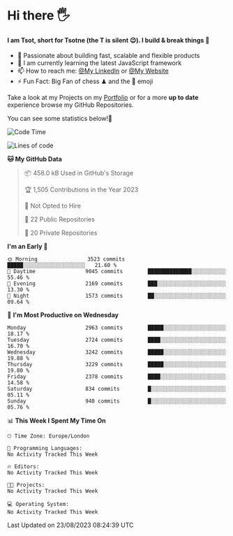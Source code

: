 # Hi there :raised_hand_with_fingers_splayed:
#### I am Tsot, short for Tsotne (the T is silent :wink:). I build & break things :space_invader:
- :telescope: Passionate about building fast, scalable and flexible products
- :seedling: I am currently learning the latest JavaScript framework 
- :mailbox: How to reach me: [@My LinkedIn](https://www.linkedin.com/in/tsotne-gvadzabia/) or [@My Website](https://tsotne.co.uk/contact)
- :zap: Fun Fact: Big Fan of chess ♟ and the 👾 emoji

Take a look at my Projects on my [Portfolio](https://tsotne.co.uk/) or for a more **up to date** experience browse my GitHub Repositories.

You can see some statistics below!:space_invader:
<!--START_SECTION:waka-->
![Code Time](http://img.shields.io/badge/Code%20Time-761%20hrs%202%20mins-blue)

![Lines of code](https://img.shields.io/badge/From%20Hello%20World%20I%27ve%20Written-7.3%20million%20lines%20of%20code-blue)

**🐱 My GitHub Data** 

> 📦 458.0 kB Used in GitHub's Storage 
 > 
> 🏆 1,505 Contributions in the Year 2023
 > 
> 🚫 Not Opted to Hire
 > 
> 📜 22 Public Repositories 
 > 
> 🔑 20 Private Repositories 
 > 
**I'm an Early 🐤** 

```text
🌞 Morning                3523 commits        █████░░░░░░░░░░░░░░░░░░░░   21.60 % 
🌆 Daytime                9045 commits        ██████████████░░░░░░░░░░░   55.46 % 
🌃 Evening                2169 commits        ███░░░░░░░░░░░░░░░░░░░░░░   13.30 % 
🌙 Night                  1573 commits        ██░░░░░░░░░░░░░░░░░░░░░░░   09.64 % 
```
📅 **I'm Most Productive on Wednesday** 

```text
Monday                   2963 commits        █████░░░░░░░░░░░░░░░░░░░░   18.17 % 
Tuesday                  2724 commits        ████░░░░░░░░░░░░░░░░░░░░░   16.70 % 
Wednesday                3242 commits        █████░░░░░░░░░░░░░░░░░░░░   19.88 % 
Thursday                 3229 commits        █████░░░░░░░░░░░░░░░░░░░░   19.80 % 
Friday                   2378 commits        ████░░░░░░░░░░░░░░░░░░░░░   14.58 % 
Saturday                 834 commits         █░░░░░░░░░░░░░░░░░░░░░░░░   05.11 % 
Sunday                   940 commits         █░░░░░░░░░░░░░░░░░░░░░░░░   05.76 % 
```


📊 **This Week I Spent My Time On** 

```text
🕑︎ Time Zone: Europe/London

💬 Programming Languages: 
No Activity Tracked This Week

🔥 Editors: 
No Activity Tracked This Week

🐱‍💻 Projects: 
No Activity Tracked This Week

💻 Operating System: 
No Activity Tracked This Week
```


 Last Updated on 23/08/2023 08:24:39 UTC
<!--END_SECTION:waka-->
